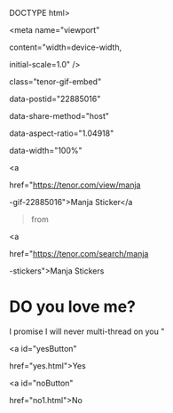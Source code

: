 DOCTYPE html>

<html lang="en">

<head>

<meta charset="UTF-8" />

<meta name="viewport"

content="width=device-width,

initial-scale=1.0" />

<title>Ask Her Out</title>

<link rel="stylesheet" href="./

style.css" />

</head>

<body>

<div class="container">

<div

class="tenor-gif-embed"

data-postid="22885016"

data-share-method="host"

data-aspect-ratio="1.04918"

data-width="100%"

>

<a

href="https://tenor.com/view/manja

-gif-22885016">Manja Sticker</a

>from

<a

href="https://tenor.com/search/manja

-stickers">Manja Stickers</a>

</div>

<script

type="text/javascript"

async

src="https://tenor.com/embed.js"

></script>

<h1>DO you love me?</h1>

<p>I promise I will never multi-thread on you "</p>

<div class="btn">

<a id="yesButton"

href="yes.html">Yes</a>

<a id="noButton"

href="no1.html">No</a>

</div>

</div>

</body>

</html>

